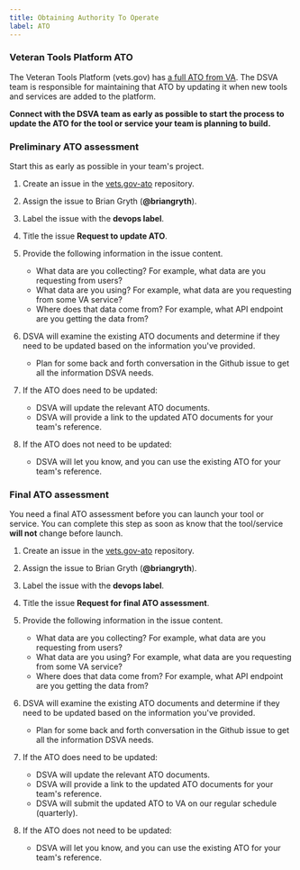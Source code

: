```yaml
---
title: Obtaining Authority To Operate
label: ATO
---
```


### Veteran Tools Platform ATO

The Veteran Tools Platform (vets.gov) has [a full ATO from VA](https://github.com/department-of-veterans-affairs/vets.gov-ato/blob/master/ATO%20Memo%20for%20Vets_Gov%202017MAR07.pdf). The DSVA team is responsible for maintaining that ATO by updating it when new tools and services are added to the platform.

**Connect with the DSVA team as early as possible to start the process to update the ATO for the tool or service your team is planning to build.**


### Preliminary ATO assessment

Start this as early as possible in your team's project.

1. Create an issue in the [vets.gov-ato](https://github.com/department-of-veterans-affairs/vets.gov-ato) repository.

1. Assign the issue to Brian Gryth (**@briangryth**).

1. Label the issue with the **devops label**.

1. Title the issue **Request to update ATO**.

1. Provide the following information in the issue content.

    * What data are you collecting? For example, what data are you requesting from users?
    * What data are you using? For example, what data are you requesting from some VA service?
    * Where does that data come from? For example, what API endpoint are you getting the data from?

1. DSVA will examine the existing ATO documents and determine if they need to be updated based on the information you've provided.
    * Plan for some back and forth conversation in the Github issue to get all the information DSVA needs.

1. If the ATO does need to be updated:
    * DSVA will update the relevant ATO documents.
    * DSVA will provide a link to the updated ATO documents for your team's reference.

1. If the ATO does not need to be updated:
    * DSVA will let you know, and you can use the existing ATO for your team's reference.


### Final ATO assessment

You need a final ATO assessment before you can launch your tool or service. You can complete this step as soon as know that the tool/service **will not** change before launch.

1. Create an issue in the [vets.gov-ato](https://github.com/department-of-veterans-affairs/vets.gov-ato) repository.

1. Assign the issue to Brian Gryth (**@briangryth**).

1. Label the issue with the **devops label**.

1. Title the issue **Request for final ATO assessment**.

1. Provide the following information in the issue content.

    * What data are you collecting? For example, what data are you requesting from users?
    * What data are you using? For example, what data are you requesting from some VA service?
    * Where does that data come from? For example, what API endpoint are you getting the data from?

1. DSVA will examine the existing ATO documents and determine if they need to be updated based on the information you've provided.
    * Plan for some back and forth conversation in the Github issue to get all the information DSVA needs.

1. If the ATO does need to be updated:
    * DSVA will update the relevant ATO documents.
    * DSVA will provide a link to the updated ATO documents for your team's reference.
    * DSVA will submit the updated ATO to VA on our regular schedule (quarterly).

1. If the ATO does not need to be updated:
    * DSVA will let you know, and you can use the existing ATO for your team's reference.



<!--span style="color: red">
This needs to be further discussed as a group and refined for scalability, but here are some initial thoughts:
<br><br>Ad Hoc / DSVA probably shouldn’t handle or check for ATO. Anyone building things should probably be responsible for going through that whole process themselves and making sure they’re covered. All teams could build under one overarching ATO for the platform, but ensuring all products have appropriate ATO requirements met will be the responsibility of those building the products and an ATO Lead at VA.
</span>


### Contacts:
- **System Owner:** Angela Gant-Curtis, Deputy Portfolio Director, Office Phone: (540)760-7222, angela.gant-curtis@va.gov
- **ISO:** Griselda Gallegos, NDC AITC Information Security Officer (ISO), Office:(512) 326-6037, griselda.gallegos@va.gov
- **Privacy Officer:** Rita Grewal, Rita.Grewal@va.gov

## Steps for Obtaining a New Connection
1. Create new GitHub issue with [THIS TEMPLATE](https://github.com/department-of-veterans-affairs/vets.gov-ato/blob/master/assets/VetsGov%20ISAMOUs/NewConnectionTemplate.md)
2. Determine if you need an ISA MOU between Vets.gov and the New System.
  - You do not need a MOU if the AO for the system Vets.gov is connecting to is the same AO as Vets.gov - check [THIS](https://github.com/department-of-veterans-affairs/vets.gov-ato/blob/master/assets/Support%20Documents/System%20Names%20and%20AOs%20June%208%202017.xlsx) list
  - You do not need an MOU if the existing ISA/MOU covers all systems hosted within the VA accreditation boundary.  
  - [Create ISA MOU](https://github.com/department-of-veterans-affairs/vets.gov-ato/tree/master/assets/VetsGov%20ISAMOUs)
3. Determine if you need to update the PTA/PIA due to the data being transfered in the new connection.
  - If you need to update PTA/PIA, continue to [Update PTA/PIA](https://github.com/department-of-veterans-affairs/vets.gov-ato/tree/master/assets/PTA_PIA)
  - If you don't need to update the PTA/PIA, continue to [Submit ESCCB Request](https://github.com/department-of-veterans-affairs/vets.gov-ato/tree/master/assets/ESCCB)
4. Determine if you need to submit an ESCCB Request or a S2S Request
  - ESCCB requests are for creating new VPN connections and/or new or modifying port traffic.
  - S2S requests are for new connections back to VA Services over already approved ports.
  - [Submit ESCCB Request](https://github.com/department-of-veterans-affairs/vets.gov-ato/tree/master/assets/ESCCB)
  - [Submit S2S Request](https://github.com/department-of-veterans-affairs/vets.gov-ato/blob/master/assets/s2s/readme.md)
5. Uploade Signed Documents
   - Collect the above documents (ISA MOU, PTA, PIA, ESCCB Response) and upload to RiskVision
6. Provide approval and close ticket
   - Inform all parties involved of system and ISO approval to move to production
7. Close GitHub Issue created in [Step 1](https://github.com/department-of-veterans-affairs/vets.gov-ato/blob/master/assets/VetsGov%20ISAMOUs/README.md)
8. Update RiskVision if any controls need to be updated with any new information.

## Steps for Modifying an Existing Connection
Existing ISA MOUs should be modified, as-needed, when additional functionality/data is utilized from the system or IPs/URLs change.  For example, the current scope of MyHealtheVet is Secure Messaging and Prescription Refill -- beyond that you’ll likely need to update the ISA MOU. Run the draft by the existing system ISO before submitting for signatures.

- Existing editable and signed ISA MOUs should be [HERE](https://github.com/department-of-veterans-affairs/vets.gov-ato/tree/master/assets/VetsGov%20ISAMOUs) and final signed documents in RiskVision.
- Steps for updating existing MOU's can be found [HERE](https://github.com/department-of-veterans-affairs/vets.gov-ato/tree/master/assets/VetsGov%20ISAMOUs#modifying-existing-isa-mou)

## Steps for Making a Change in the System Description
- [System Description](https://github.com/department-of-veterans-affairs/vets.gov-ato/blob/master/System%20Description.md) can be updated when new connections have been made to back-end VA services.
- New data elements being added, used, stored? Ensure [Data.md](https://github.com/department-of-veterans-affairs/vets.gov-ato/blob/master/Data.md) is up to date.

## Steps for Updating Privacy Documentation
- Each time something new is added, especially data, the [Privacy Threat Analysis (PTA)](https://github.com/department-of-veterans-affairs/vets.gov-ato/tree/master/assets/PTA_PIA) and [Privacy Impact Analysis (PIA)](https://github.com/department-of-veterans-affairs/vets.gov-ato/tree/master/assets/PTA_PIA) need to be updated and approved by the Privacy Office (PIASupport@va.gov)
- Update the [vets.gov Privacy Statement](https://www.vets.gov/privacy/) according to steps [HERE](https://github.com/department-of-veterans-affairs/vets.gov-ato/tree/master/assets/PTA_PIA#updating-privacy-statement)

## Steps for Performing a Web Application Security Assessment (WASA)
- Each time major functionality is rolled out, a NEW WASA should be requested.  
- Steps for completing the WASA are found [HERE](https://github.com/department-of-veterans-affairs/vets.gov-ato/tree/master/assets/WASA)

## Steps for Creating the NESSUS Report
- NESSUS: Each month, the NESSUS report (devops team has access to this) needs to be uploaded to RiskVision, along with a remediation plan)
  - [Nessus Montly Scan Proceedures](https://github.com/department-of-veterans-affairs/vets.gov-ato/blob/master/assets/Nessus%20Scan%20Results/README.md)

## Steps for Updating RiskVision Findings
- RiskVision needs to be updated each time additional components are being rolled out.  Once you complete a section you submit it.  ISO can view them as they are submitted, but it can’t be moved through the workflow until all sections are submitted.
*`TO-DO: More details to be provided`*
- If you are experiencing an issue with RiskVision (aka GRC) send email to the helpdesk: vaGRCservicedesk@va.gov
- If you get jammed up on RiskVision/ATO items and ISO can’t help, reach out to Sandra Hedtke (Sandra.Hedtke@va.gov), she’s awesome.-->
